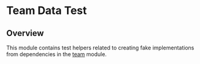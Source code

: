 # Team Data Test

## Overview

This module contains test helpers related to creating fake implementations from dependencies in the [team](../team) module.
